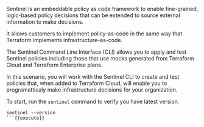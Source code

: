 Sentinel is an embeddable policy as code framework to enable fine-grained, logic-based policy decisions that can be extended to source external information to make decisions.

It allows customers to implement policy-as-code in the same way that Terraform implements infrastructure-as-code.

The Sentinel Command Line Interface (CLI) allows you to apply and test Sentinel policies including those that use mocks generated from Terraform Cloud and Terraform Enterprise plans.

In this scenario, you will work with the Sentinel CLI to create and test policies that, when added to Terraform Cloud, will enable you to programatticaly make infrastructure decisions for your organization.

To start, run the `sentinel` command to verify you have latest version.

```
sentinel --version
```{{execute}}